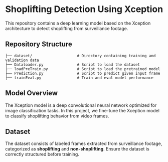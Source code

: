 # Shoplifting Detection Using Xception

This repository contains a deep learning model based on the Xception architecture to detect shoplifting from surveillance footage.

## Repository Structure

```
├── dataset/                    # Directory containing training and validation data
├── Dataloader.py               # Script to load the dataset
├── loadPreTrain.py             # Script to load the pretrained model
├── Prediction.py               # Script to predict given input frame
├── trainEval.py                # Train and eval model performance

```
## Model Overview

The Xception model is a deep convolutional neural network optimized for image classification tasks. In this project, we fine-tune the Xception model to classify shoplifting behavior from video frames.


## Dataset
The dataset consists of labeled frames extracted from surveillance footage, categorized as **shoplifting** and **non-shoplifting**. Ensure the dataset is correctly structured before training.

